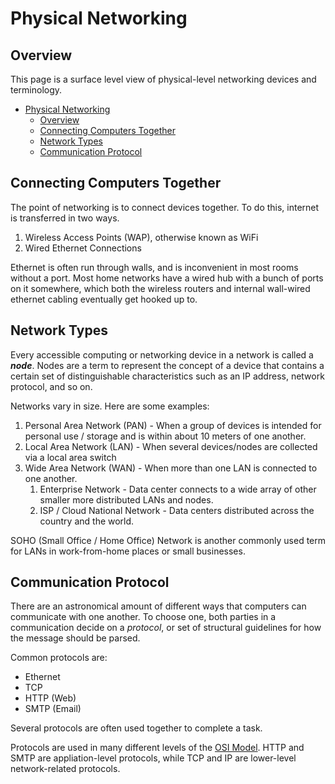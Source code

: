 # Physical Networking

## Overview

This page is a surface level view of physical-level networking devices and terminology.

- [Physical Networking](#physical-networking)
  - [Overview](#overview)
  - [Connecting Computers Together](#connecting-computers-together)
  - [Network Types](#network-types)
  - [Communication Protocol](#communication-protocol)

## Connecting Computers Together

The point of networking is to connect devices together. To do this, internet is transferred in two ways.

1. Wireless Access Points (WAP), otherwise known as WiFi
2. Wired Ethernet Connections

Ethernet is often run through walls, and is inconvenient in most rooms without a port. Most home networks have a wired hub with a bunch of ports on it somewhere, which both the wireless routers and internal wall-wired ethernet cabling eventually get hooked up to.

## Network Types

Every accessible computing or networking device in a network is called a **_node_**. Nodes are a term to represent the concept of a device that contains a certain set of distinguishable characteristics such as an IP address, network protocol, and so on.

Networks vary in size. Here are some examples:

1. Personal Area Network (PAN) - When a group of devices is intended for personal use / storage and is within about 10 meters of one another.
2. Local Area Network (LAN) - When several devices/nodes are collected via a local area switch
3. Wide Area Network (WAN) - When more than one LAN is connected to one another.
   1. Enterprise Network - Data center connects to a wide array of other smaller more distributed LANs and nodes.
   2. ISP / Cloud National Network - Data centers distributed across the country and the world.

SOHO (Small Office / Home Office) Network is another commonly used term for LANs in work-from-home places or small businesses.

## Communication Protocol

There are an astronomical amount of different ways that computers can communicate with one another. To choose one, both parties in a communication decide on a _protocol_, or set of structural guidelines for how the message should be parsed.

Common protocols are:

- Ethernet
- TCP
- HTTP (Web)
- SMTP (Email)

Several protocols are often used together to complete a task.

Protocols are used in many different levels of the [OSI Model](OSI-Model#osi-model). HTTP and SMTP are appliation-level protocols, while TCP and IP are lower-level network-related protocols.
